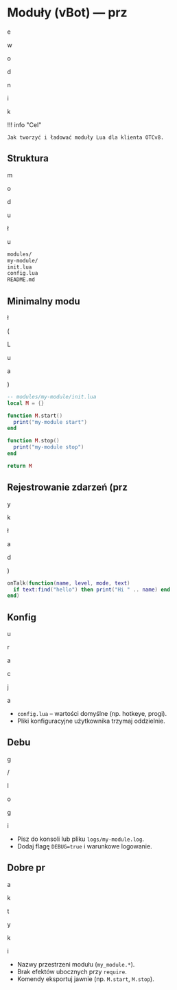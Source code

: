 # Moduły (vBot) — prz

e

w

o

d

n

i

k

!!! info "Cel"

    Jak tworzyć i ładować moduły Lua dla klienta OTCv8.

## Struktura

m

o

d

u

ł

u

```bash
modules/
my-module/
init.lua
config.lua
README.md

```

## Minimalny modu

ł

(

L

u

a

)

```lua
-- modules/my-module/init.lua
local M = {}

function M.start()
  print("my-module start")
end

function M.stop()
  print("my-module stop")
end

return M

```

## Rejestrowanie zdarzeń (prz

y

k

ł

a

d

)

```lua
onTalk(function(name, level, mode, text)
  if text:find("hello") then print("Hi " .. name) end
end)

```

## Konfig

u

r

a

c

j

a

- `config.lua` – wartości domyślne (np. hotkeye, progi).
- Pliki konfiguracyjne użytkownika trzymaj oddzielnie.

## Debu

g

/

l

o

g

i

- Pisz do konsoli lub pliku `logs/my-module.log`.
- Dodaj flagę `DEBUG=true` i warunkowe logowanie.

## Dobre pr

a

k

t

y

k

i

- Nazwy przestrzeni modułu (`my_module.*`).
- Brak efektów ubocznych przy `require`.
- Komendy eksportuj jawnie (np. `M.start`, `M.stop`).
